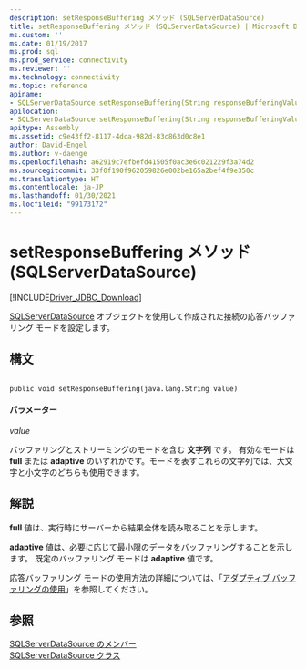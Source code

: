 ```yaml
---
description: setResponseBuffering メソッド (SQLServerDataSource)
title: setResponseBuffering メソッド (SQLServerDataSource) | Microsoft Docs
ms.custom: ''
ms.date: 01/19/2017
ms.prod: sql
ms.prod_service: connectivity
ms.reviewer: ''
ms.technology: connectivity
ms.topic: reference
apiname:
- SQLServerDataSource.setResponseBuffering(String responseBufferingValue)
apilocation:
- SQLServerDataSource.setResponseBuffering(String responseBufferingValue)
apitype: Assembly
ms.assetid: c9e43ff2-8117-4dca-982d-83c863d0c8e1
author: David-Engel
ms.author: v-daenge
ms.openlocfilehash: a62919c7efbefd41505f0ac3e6c021229f3a74d2
ms.sourcegitcommit: 33f0f190f962059826e002be165a2bef4f9e350c
ms.translationtype: HT
ms.contentlocale: ja-JP
ms.lasthandoff: 01/30/2021
ms.locfileid: "99173172"
---
```

# <a name="setresponsebuffering-method-sqlserverdatasource"></a>setResponseBuffering メソッド (SQLServerDataSource)
[!INCLUDE[Driver_JDBC_Download](../../../includes/driver_jdbc_download.md)]

  [SQLServerDataSource](../../../connect/jdbc/reference/sqlserverdatasource-class.md) オブジェクトを使用して作成された接続の応答バッファリング モードを設定します。  
  
## <a name="syntax"></a>構文  
  
```  
  
public void setResponseBuffering(java.lang.String value)  
```  
  
#### <a name="parameters"></a>パラメーター  
 *value*  
  
 バッファリングとストリーミングのモードを含む **文字列** です。 有効なモードは **full** または **adaptive** のいずれかです。モードを表すこれらの文字列では、大文字と小文字のどちらも使用できます。  
  
## <a name="remarks"></a>解説  
 **full** 値は、実行時にサーバーから結果全体を読み取ることを示します。  
  
 **adaptive** 値は、必要に応じて最小限のデータをバッファリングすることを示します。 既定のバッファリング モードは **adaptive** 値です。  
  
 応答バッファリング モードの使用方法の詳細については、「[アダプティブ バッファリングの使用](../../../connect/jdbc/using-adaptive-buffering.md)」を参照してください。  
  
## <a name="see-also"></a>参照  
 [SQLServerDataSource のメンバー](../../../connect/jdbc/reference/sqlserverdatasource-members.md)   
 [SQLServerDataSource クラス](../../../connect/jdbc/reference/sqlserverdatasource-class.md)  
  
  
